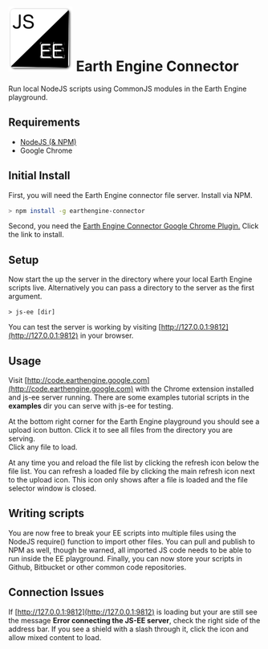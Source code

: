 # ![Logo](chrome-extension/images/icon-128.png) Earth Engine Connector
Run local NodeJS scripts using CommonJS modules in the Earth Engine playground.

## Requirements

 - [NodeJS (& NPM)](http://nodejs.org/)
 - Google Chrome

## Initial Install

First, you will need the Earth Engine connector file server. Install via NPM.

```bash
> npm install -g earthengine-connector
```

Second, you need the [Earth Engine Connector Google Chrome Plugin.](https://chrome.google.com/webstore/detail/earth-engine-connector/dojghogmelnchlebnpncaclgljkkmcgf)
Click the link to install.

## Setup

Now start the up the server in the directory where your local
Earth Engine scripts live.  Alternatively you can pass a directory
to the server as the first argument. 

```
> js-ee [dir]
```

You can test the server is working by visiting [http://127.0.0.1:9812](http://127.0.0.1:9812)
in your browser.


## Usage

Visit [http://code.earthengine.google.com](http://code.earthengine.google.com)
with the Chrome extension installed and js-ee server running.  There are some 
examples tutorial scripts in the **examples** dir you can serve with js-ee for testing.

At the bottom right corner for the Earth Engine playground you should see a upload 
icon button.  Click it to see all files from the directory you are serving.  
Click any file to load.

At any time you and reload the file list by clicking the refresh icon below
the file list.  You can refresh a loaded file by clicking the main refresh icon
next to the upload icon.  This icon only shows after a file is loaded and the 
file selector window is closed.

## Writing scripts

You are now free to break your EE scripts into multiple files using the NodeJS
require() function to import other files.  You can pull and publish to NPM as well,
though be warned, all imported JS code needs to be able to run inside the EE 
playground.  Finally, you can now store your scripts in Github, Bitbucket or other
common code repositories.

## Connection Issues

If [http://127.0.0.1:9812](http://127.0.0.1:9812) is loading but your are still see
the message **Error connecting the JS-EE server**, check the right side of the address
bar.  If you see a shield with a slash through it, click the icon and allow mixed content
to load.